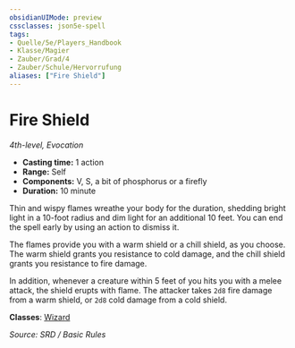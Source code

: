 ```yaml
---
obsidianUIMode: preview
cssclasses: json5e-spell
tags:
- Quelle/5e/Players_Handbook
- Klasse/Magier
- Zauber/Grad/4
- Zauber/Schule/Hervorrufung
aliases: ["Fire Shield"]
---
```

# Fire Shield
*4th-level, Evocation*  

- **Casting time:** 1 action
- **Range:** Self
- **Components:** V, S, a bit of phosphorus or a firefly
- **Duration:** 10 minute

Thin and wispy flames wreathe your body for the duration, shedding bright light in a 10-foot radius and dim light for an additional 10 feet. You can end the spell early by using an action to dismiss it.

The flames provide you with a warm shield or a chill shield, as you choose. The warm shield grants you resistance to cold damage, and the chill shield grants you resistance to fire damage.

In addition, whenever a creature within 5 feet of you hits you with a melee attack, the shield erupts with flame. The attacker takes `2d8` fire damage from a warm shield, or `2d8` cold damage from a cold shield.

**Classes**: [Wizard](../Charakteroptionen/Klassen/Magier.md)

*Source: SRD / Basic Rules*